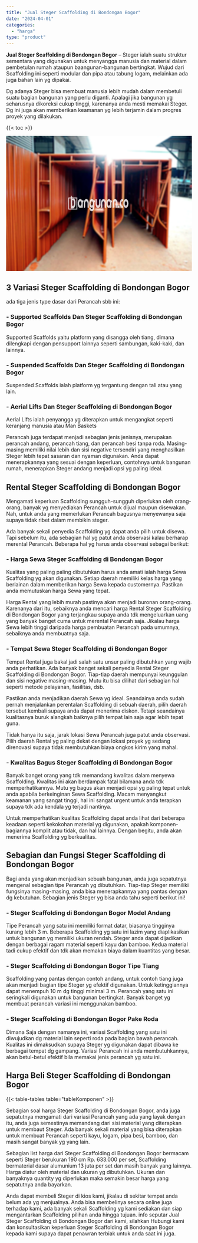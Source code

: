 ```yaml
---
title: "Jual Steger Scaffolding di Bondongan Bogor"
date: "2024-04-01"
categories: 
  - "harga"
type: "product"
---
```


**Jual Steger Scaffolding di Bondongan Bogor** – Steger ialah suatu struktur sementara yang digunakan untuk menyangga manusia dan material dalam pembetulan rumah ataupun baangunan-bangunan bertingkat. Wujud dari Scaffolding ini seperti modular dan pipa atau tabung logam, melainkan ada juga bahan lain yg dipakai.

Dg adanya Steger bisa membuat manusia lebih mudah dalam membetuli suatu bagian bangunan yang perlu diganti. Apalagi jika bangunan yg seharusnya dikoreksi cukup tinggi, karenanya anda mesti memakai Steger. Dg ini juga akan memberikan keamanan yg lebih terjamin dalam progres proyek yang dilakukan.

{{< toc >}}

![Jual Steger Scaffolding di Bondongan Bogor](/images/sewa-scaffolding-steger-25.png)

## 3 Variasi Steger Scaffolding di Bondongan Bogor

ada tiga jenis type dasar dari Perancah sbb ini:

### \- Supported Scaffolds Dan Steger Scaffolding di Bondongan Bogor

Supported Scaffolds yaitu platform yang disangga oleh tiang, dimana dilengkapi dengan pensupport lainnya seperti sambungan, kaki-kaki, dan lainnya.

### \- Suspended Scaffolds Dan Steger Scaffolding di Bondongan Bogor

Suspended Scaffolds ialah platform yg tergantung dengan tali atau yang lain.

### \- Aerial Lifts Dan Steger Scaffolding di Bondongan Bogor

Aerial Lifts ialah penyangga yg diterapkan untuk mengangkat seperti keranjang manusia atau Man Baskets

Perancah juga terdapat menjadi sebagian jenis jenisnya, merupakan perancah andang, perancah tiang, dan perancah besi tanpa roda. Masing-masing memiliki nilai lebih dan sisi negative tersendiri yang menghasilkan Steger lebih tepat sasaran dan nyaman digunakan. Anda dapat menerapkannya yang sesuai dengan keperluan, contohnya untuk bangunan rumah, menerapkan Steger andang menjadi opsi yg paling ideal.

## Rental Steger Scaffolding di Bondongan Bogor

Mengamati keperluan Scaffolding sungguh-sungguh diperlukan oleh orang-orang, banyak yg menyediakan Perancah untuk dijual maupun disewakan. Nah, untuk anda yang memerlukan Perancah bagusnya menyewanya saja supaya tidak ribet dalam membikin steger.

Ada banyak sekali penyedia Scaffolding yg dapat anda pilih untuk disewa. Tapi sebelum itu, ada sebagian hal yg patut anda observasi kalau berharap merental Perancah. Beberapa hal yg harus anda observasi sebagai berikut:

### \- Harga Sewa Steger Scaffolding di Bondongan Bogor

Kualitas yang paling paling dibutuhkan harus anda amati ialah harga Sewa Scaffolding yg akan digunakan. Setiap daerah memiliki kelas harga yang berlainan dalam memberikan harga Sewa kepada customernya. Pastikan anda memutuskan harga Sewa yang tepat.

Harga Rental yang lebih murah pastinya akan menjadi buronan orang-orang. Karenanya dari itu, sebaiknya anda mencari harga Rental Steger Scaffolding di Bondongan Bogor yang terjangkau supaya anda tdk mengeluarkan uang yang banyak banget cuma untuk merental Perancah saja. Jikalau harga Sewa lebih tinggi daripada harga pembuatan Perancah pada umumnya, sebaiknya anda membuatnya saja.

### \- Tempat Sewa Steger Scaffolding di Bondongan Bogor

Tempat Rental juga bakal jadi salah satu unsur paling dibutuhkan yang wajib anda perhatikan. Ada banyak banget sekali penyedia Rental Steger Scaffolding di Bondongan Bogor. Tiap-tiap daerah mempunyai keunggulan dan sisi negative masing-masing. Mutu itu bisa dilihat dari sebagian hal seperti metode pelayanan, fasilitas, dsb.

Pastikan anda menjadikan daerah Sewa yg ideal. Seandainya anda sudah pernah menjalankan perentalan Scaffolding di sebuah daerah, pilih daerah tersebut kembali supaya anda dapat menerima diskon. Tetapi seandainya kualitasnya buruk alangkah baiknya pilih tempat lain saja agar lebih tepat guna.

Tidak hanya itu saja, jarak lokasi Sewa Perancah juga patut anda observasi. Pilih daerah Rental yg paling dekat dengan lokasi proyek yg sedang direnovasi supaya tidak membutuhkan biaya ongkos kirim yang mahal.

### \- Kwalitas Bagus Steger Scaffolding di Bondongan Bogor

Banyak banget orang yang tdk memandang kwalitas dalam menyewa Scaffolding. Kwalitas ini akan berdampak fatal bilamana anda tdk memperhatikannya. Mutu yg bagus akan menjadi opsi yg paling tepat untuk anda apabila berkeinginan Sewa Scaffolding. Macam menyangkut keamanan yang sangat tinggi, hal ini sangat urgent untuk anda terapkan supaya tdk ada kendala yg terjadi nantinya.

Untuk memperhatikan kualitas Scaffolding dapat anda lihat dari beberapa keadaan seperti kekokohan material yg digunakan, apakah komponen-bagiannya komplit atau tidak, dan hal lainnya. Dengan begitu, anda akan menerima Scaffolding yg berkualitas.

## Sebagian dan Fungsi Steger Scaffolding di Bondongan Bogor

Bagi anda yang akan menjadikan sebuah bangunan, anda juga sepatutnya mengenal sebagian tipe Perancah yg dibutuhkan. Tiap-tiap Steger memiliki fungsinya masing-masing, anda bisa menerapkannya yang pantas dengan dg kebutuhan. Sebagian jenis Steger yg bisa anda tahu seperti berikut ini!

### \- Steger Scaffolding di Bondongan Bogor Model Andang

Tipe Perancah yang satu ini memiliki format datar, biasanya tingginya kurang lebih 3 m. Beberapa Scaffolding yg satu ini lazim yang diaplikasikan untuk bangunan yg memiliki ukuran rendah. Steger anda dapat dijadikan dengan berbagai ragam material seperti kayu dan bamboo. Kedua material tadi cukup efektif dan tdk akan memakan biaya dalam kuantitas yang besar.

### \- Steger Scaffolding di Bondongan Bogor Tipe Tiang

Scaffolding yang pantas dengan contoh andang, untuk contoh tiang juga akan menjadi bagian tipe Steger yg efektif digunakan. Untuk ketinggiannya dapat menempuh 10 m dg tinggi minimal 3 m. Perancah yang satu ini seringkali digunakan untuk bangunan bertingkat. Banyak banget yg membuat perancah variasi ini menggunakan bamboo.

### \- Steger Scaffolding di Bondongan Bogor Pake Roda

Dimana Saja dengan namanya ini, variasi Scaffolding yang satu ini diwujudkan dg material lain seperti roda pada bagian bawah perancah. Kualitas ini dimaksudkan supaya Steger yg digunakan dapat dibawa ke berbagai tempat dg gampang. Variasi Perancah ini anda membutuhkannya, akan betul-betul efektif bila memakai jenis perancah yg satu ini.

## Harga Beli Steger Scaffolding di Bondongan Bogor

{{< table-tables table="tableKomponen" >}}

Sebagian soal harga Steger Scaffolding di Bondongan Bogor, anda juga sepatutnya mengamati dari variasi Perancah yang ada yang layak dengan itu, anda juga semestinya memandang dari sisi material yang diterapkan untuk membaut Steger. Ada banyak sekali material yang bisa diterapkan untuk membuat Perancah seperti kayu, logam, pipa besi, bamboo, dan masih sangat banyak yg yang lain.

Sebagian list harga dari Steger Scaffolding di Bondongan Bogor bermacam seperti Steger berukuran 190 cm Rp. 633.000 per set, Scaffolding bermaterial dasar alumunium 13 juta per set dan masih banyak yang lainnya. Harga diatur oleh material dan ukuran yg dibutuhkan. Ukuran dan banyaknya quantity yg diperlukan maka semakin besar harga yang sepatutnya anda bayarkan.

Anda dapat membeli Steger di kios kami, jikalau di sekitar tempat anda belum ada yg menjualnya. Anda bisa membelinya secara online juga terhadap kami, ada banyak sekali Scaffolding yg kami sediakan dan siap mengantarkan Scaffolding pilihan anda hingga tujuan. info seputar Jual Steger Scaffolding di Bondongan Bogor dari kami, silahkan Hubungi kami dan konsultasikan keperluan Steger Scaffolding di Bondongan Bogor kepada kami supaya dapat penawran terbiak untuk anda saat ini juga.
